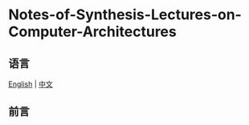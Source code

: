 # Notes-of-Synthesis-Lectures-on-Computer-Architectures

## 语言

[English](../REDAME.md) | [中文](/README.md)

## 前言

